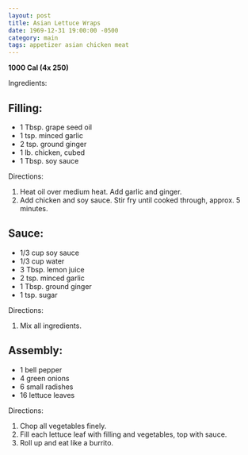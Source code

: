```yaml
---
layout: post
title: Asian Lettuce Wraps
date: 1969-12-31 19:00:00 -0500
category: main
tags: appetizer asian chicken meat
---
```

<b>1000 Cal (4x 250)</b>
  
Ingredients:  
<h2>Filling:</h2>
<ul>
	<li>1 Tbsp. grape seed oil</li>
	<li>1 tsp. minced garlic</li>
	<li>2 tsp. ground ginger</li>
	<li>1 lb. chicken, cubed</li>
	<li>1 Tbsp. soy sauce</li>
</ul>
Directions:  
<ol>
	<li>Heat oil over medium heat. Add garlic and ginger.</li>
	<li>Add chicken and soy sauce. Stir fry until cooked through, approx. 5 minutes.</li>
</ol>
<h2>Sauce:</h2>
<ul>
	<li>1/3 cup soy sauce</li>
	<li>1/3 cup water</li>
	<li>3 Tbsp. lemon juice</li>
	<li>2 tsp. minced garlic</li>
	<li>1 Tbsp. ground ginger</li>
	<li>1 tsp. sugar</li>
</ul>
Directions:  
<ol>
	<li>Mix all ingredients.</li>
</ol>
<h2>Assembly:</h2>
<ul>
	<li>1 bell pepper</li>
	<li>4 green onions</li>
	<li>6 small radishes</li>
	<li>16 lettuce leaves</li>
</ul>
Directions:  
<ol>
	<li>Chop all vegetables finely.</li>
	<li>Fill each lettuce leaf with filling and vegetables, top with sauce.</li>
	<li>Roll up and eat like a burrito.</li>
</ol>
